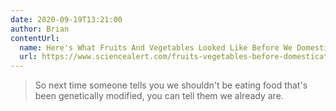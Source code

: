```yaml
---
date: 2020-09-19T13:21:00
author: Brian
contentUrl: 
  name: Here's What Fruits And Vegetables Looked Like Before We Domesticated Them 
  url: https://www.sciencealert.com/fruits-vegetables-before-domestication-photos-genetically-modified-food-natural
---
```

> So next time someone tells you we shouldn't be eating food that's been genetically modified, you can tell them we already are.